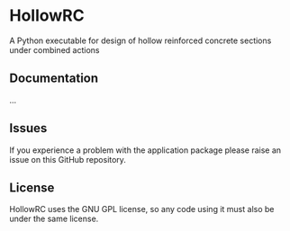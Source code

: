 # HollowRC
A Python executable for design of hollow reinforced concrete sections under combined actions

## Documentation
...

## Issues
If you experience a problem with the application package please raise an issue on this GitHub repository. 

## License
HollowRC uses the GNU GPL license, so any code using it must also be under the same license.
